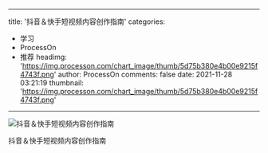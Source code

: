 
---
title: '抖音＆快手短视频内容创作指南'
categories: 
 - 学习
 - ProcessOn
 - 推荐
headimg: 'https://img.processon.com/chart_image/thumb/5d75b380e4b00e9215f4743f.png'
author: ProcessOn
comments: false
date: 2021-11-28 03:21:19
thumbnail: 'https://img.processon.com/chart_image/thumb/5d75b380e4b00e9215f4743f.png'
---

<div>   
<img class="thumb" alt="抖音＆快手短视频内容创作指南" src="https://img.processon.com/chart_image/thumb/5d75b380e4b00e9215f4743f.png" referrerpolicy="no-referrer">
<p>抖音＆快手短视频内容创作指南</p>  
</div>
            